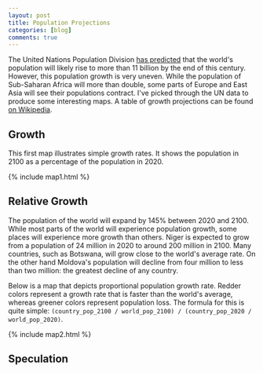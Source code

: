 ```yaml
---
layout: post
title: Population Projections
categories: [blog]
comments: true
---
```






The United Nations Population Division [has predicted](https://esa.un.org/unpd/wpp/Download/Standard/Population/) that the world's population will likely rise to more than 11 billion by the end of this century. However, this population growth is very uneven. While the population of Sub-Saharan Africa will more than double, some parts of Europe and East Asia will see their populations contract. I've picked through the UN data to produce some interesting maps. A table of growth projections can be found [on Wikipedia](https://en.wikipedia.org/wiki/List_of_countries_by_future_population_(United_Nations,_medium_fertility_variant)).

## Growth

This first map illustrates simple growth rates. It shows the population in 2100 as a percentage of the population in 2020.

{% include map1.html %}

<!--more-->

## Relative Growth

The population of the world will expand by 145% between 2020 and 2100. While most parts of the world will experience population growth, some places will experience more growth than others. Niger is expected to grow from a population of 24 million in 2020 to around 200 million in 2100. Many countries, such as Botswana, will grow close to the world's average rate. On the other hand Moldova's population will decline from four million to less than two million: the greatest decline of any country.

Below is a map that depicts proportional population growth rate. Redder colors represent a growth rate that is faster than the world's average, whereas greener colors represent population loss. The formula for this is quite simple: `(country_pop_2100 / world_pop_2100) / (country_pop_2020 / world_pop_2020)`.

{% include map2.html %}

## Speculation